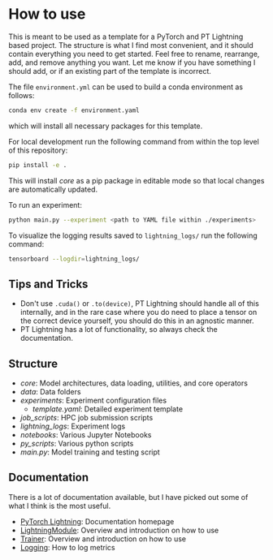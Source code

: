 # How to use
This is meant to be used as a template for a PyTorch and PT Lightning based project. The structure is what I find most convenient, and it should contain everything you need to get started. Feel free to rename, rearrange, add, and remove anything you want. Let me know if you have something I should add, or if an existing part of the template is incorrect.

The file `environment.yml` can be used to build a conda environment as follows:
```bash
conda env create -f environment.yaml
```
which will install all necessary packages for this template.

For local development run the following command from within the top level of this repository:
```bash
pip install -e .
```
This will install *core* as a pip package in editable mode so that local changes are automatically updated.

To run an experiment:
```bash
python main.py --experiment <path to YAML file within ./experiments>
```

To visualize the logging results saved to `lightning_logs/` run the following command:
```bash
tensorboard --logdir=lightning_logs/
```

## Tips and Tricks
- Don't use ```.cuda()``` or ```.to(device)```, PT Lightning should handle all of this internally, and in the rare case where you do need to place a tensor on the correct device yourself, you should do this in an agnostic manner.
- PT Lightning has a lot of functionality, so always check the documentation.

## Structure
- *core*: Model architectures, data loading, utilities, and core operators
- *data*: Data folders
- *experiments*: Experiment configuration files
  - *template.yaml*: Detailed experiment template
- *job_scripts*: HPC job submission scripts
- *lightning_logs*: Experiment logs
- *notebooks*: Various Jupyter Notebooks
- *py_scripts*: Various python scripts
- *main.py*: Model training and testing script

## Documentation
There is a lot of documentation available, but I have picked out some of what I think is the most useful.

- [PyTorch Lightning](https://pytorch-lightning.readthedocs.io/en/stable/): Documentation homepage
- [LightningModule](https://pytorch-lightning.readthedocs.io/en/stable/api/pytorch_lightning.core.LightningModule.html?highlight=LightningModule): Overview and introduction on how to use
- [Trainer](https://pytorch-lightning.readthedocs.io/en/latest/common/trainer.html): Overview and introduction on how to use
- [Logging](https://pytorch-lightning.readthedocs.io/en/stable/extensions/logging.html): How to log metrics
